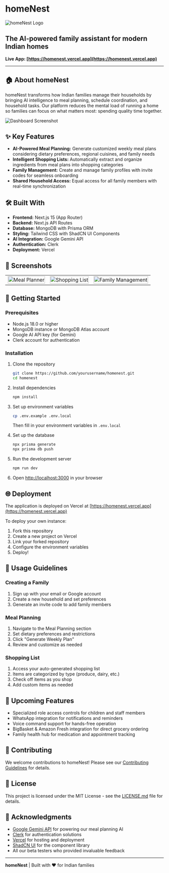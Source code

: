 # homeNest

![homeNest Logo](https://example.com/homenest-logo.png)

## The AI-powered family assistant for modern Indian homes

**Live App: [https://homenest.vercel.app](https://homenest.vercel.app)**

---

## 🏠 About homeNest

homeNest transforms how Indian families manage their households by bringing AI intelligence to meal planning, schedule coordination, and household tasks. Our platform reduces the mental load of running a home so families can focus on what matters most: spending quality time together.

![Dashboard Screenshot](https://example.com/dashboard-screenshot.png)

## ✨ Key Features

- **AI-Powered Meal Planning:** Generate customized weekly meal plans considering dietary preferences, regional cuisines, and family needs
- **Intelligent Shopping Lists:** Automatically extract and organize ingredients from meal plans into shopping categories
- **Family Management:** Create and manage family profiles with invite codes for seamless onboarding
- **Shared Household Access:** Equal access for all family members with real-time synchronization

## 🛠️ Built With

- **Frontend:** Next.js 15 (App Router)
- **Backend:** Next.js API Routes
- **Database:** MongoDB with Prisma ORM
- **Styling:** Tailwind CSS with ShadCN UI Components
- **AI Integration:** Google Gemini API
- **Authentication:** Clerk
- **Deployment:** Vercel

## 📱 Screenshots

<table>
  <tr>
    <td><img src="https://example.com/meal-planner.png" alt="Meal Planner" width="100%"></td>
    <td><img src="https://example.com/shopping-list.png" alt="Shopping List" width="100%"></td>
    <td><img src="https://example.com/family-management.png" alt="Family Management" width="100%"></td>
  </tr>
</table>

## 🚀 Getting Started

### Prerequisites

- Node.js 18.0 or higher
- MongoDB instance or MongoDB Atlas account
- Google AI API key (for Gemini)
- Clerk account for authentication

### Installation

1. Clone the repository
   ```bash
   git clone https://github.com/yourusername/homenest.git
   cd homenest
   ```

2. Install dependencies
   ```bash
   npm install
   ```

3. Set up environment variables
   ```bash
   cp .env.example .env.local
   ```
   
   Then fill in your environment variables in `.env.local`

4. Set up the database
   ```bash
   npx prisma generate
   npx prisma db push
   ```

5. Run the development server
   ```bash
   npm run dev
   ```

6. Open [http://localhost:3000](http://localhost:3000) in your browser

## 🌐 Deployment

The application is deployed on Vercel at [https://homenest.vercel.app](https://homenest.vercel.app)

To deploy your own instance:

1. Fork this repository
2. Create a new project on Vercel
3. Link your forked repository
4. Configure the environment variables
5. Deploy!

## 📘 Usage Guidelines

### Creating a Family

1. Sign up with your email or Google account
2. Create a new household and set preferences
3. Generate an invite code to add family members

### Meal Planning

1. Navigate to the Meal Planning section
2. Set dietary preferences and restrictions
3. Click "Generate Weekly Plan"
4. Review and customize as needed

### Shopping List

1. Access your auto-generated shopping list
2. Items are categorized by type (produce, dairy, etc.)
3. Check off items as you shop
4. Add custom items as needed

## 🔮 Upcoming Features

- Specialized role access controls for children and staff members
- WhatsApp integration for notifications and reminders
- Voice command support for hands-free operation
- BigBasket & Amazon Fresh integration for direct grocery ordering
- Family health hub for medication and appointment tracking

## 🤝 Contributing

We welcome contributions to homeNest! Please see our [Contributing Guidelines](CONTRIBUTING.md) for details.

## 📄 License

This project is licensed under the MIT License - see the [LICENSE.md](LICENSE.md) file for details.

## 🙏 Acknowledgments

- [Google Gemini API](https://ai.google.dev/) for powering our meal planning AI
- [Clerk](https://clerk.dev/) for authentication solutions
- [Vercel](https://vercel.com/) for hosting and deployment
- [ShadCN UI](https://ui.shadcn.com/) for the component library
- All our beta testers who provided invaluable feedback

---

**homeNest** | Built with ❤️ for Indian families